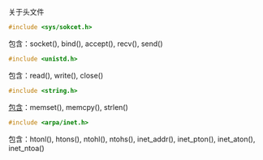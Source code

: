 关于头文件
```cpp
#include <sys/sokcet.h>
```
包含：socket(), bind(), accept(), recv(), send()  

```cpp
#include <unistd.h>
```
包含：read(), write(), close()

```cpp
#include <string.h>
```
[包含](https://www.runoob.com/cprogramming/c-standard-library-string-h.html)：memset(), memcpy(), strlen()

```cpp
#include <arpa/inet.h>
```
包含：htonl(), htons(), ntohl(), ntohs(), inet_addr(), inet_pton(), inet_aton(), inet_ntoa()
